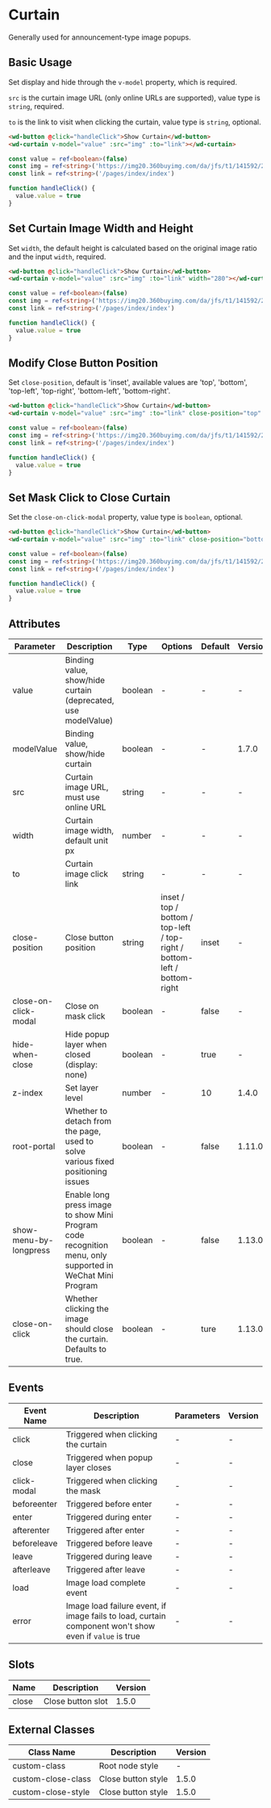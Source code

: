 # Curtain

Generally used for announcement-type image popups.

## Basic Usage

Set display and hide through the `v-model` property, which is required.

`src` is the curtain image URL (only online URLs are supported), value type is `string`, required.

`to` is the link to visit when clicking the curtain, value type is `string`, optional.

```html
<wd-button @click="handleClick">Show Curtain</wd-button>
<wd-curtain v-model="value" :src="img" :to="link"></wd-curtain>
```

```typescript
const value = ref<boolean>(false)
const img = ref<string>('https://img20.360buyimg.com/da/jfs/t1/141592/25/8861/261559/5f68d8c1E33ed78ab/698ad655bfcfbaed.png')
const link = ref<string>('/pages/index/index')

function handleClick() {
  value.value = true
}
```

## Set Curtain Image Width and Height

Set `width`, the default height is calculated based on the original image ratio and the input `width`, required.

```html
<wd-button @click="handleClick">Show Curtain</wd-button>
<wd-curtain v-model="value" :src="img" :to="link" width="280"></wd-curtain>
```

```typescript
const value = ref<boolean>(false)
const img = ref<string>('https://img20.360buyimg.com/da/jfs/t1/141592/25/8861/261559/5f68d8c1E33ed78ab/698ad655bfcfbaed.png')
const link = ref<string>('/pages/index/index')

function handleClick() {
  value.value = true
}
```

## Modify Close Button Position

Set `close-position`, default is 'inset', available values are 'top', 'bottom', 'top-left', 'top-right', 'bottom-left', 'bottom-right'.

```html
<wd-button @click="handleClick">Show Curtain</wd-button>
<wd-curtain v-model="value" :src="img" :to="link" close-position="top" width="280"></wd-curtain>
```

```typescript
const value = ref<boolean>(false)
const img = ref<string>('https://img20.360buyimg.com/da/jfs/t1/141592/25/8861/261559/5f68d8c1E33ed78ab/698ad655bfcfbaed.png')
const link = ref<string>('/pages/index/index')

function handleClick() {
  value.value = true
}
```

## Set Mask Click to Close Curtain

Set the `close-on-click-modal` property, value type is `boolean`, optional.

```html
<wd-button @click="handleClick">Show Curtain</wd-button>
<wd-curtain v-model="value" :src="img" :to="link" close-position="bottom-right" width="280" close-on-click-modal></wd-curtain>
```

```typescript
const value = ref<boolean>(false)
const img = ref<string>('https://img20.360buyimg.com/da/jfs/t1/141592/25/8861/261559/5f68d8c1E33ed78ab/698ad655bfcfbaed.png')
const link = ref<string>('/pages/index/index')

function handleClick() {
  value.value = true
}
```

## Attributes

| Parameter           | Description                                                  | Type    | Options                                                                   | Default | Version |
|---------------------|--------------------------------------------------------------|---------|---------------------------------------------------------------------------|---------|----------|
| value               | Binding value, show/hide curtain (deprecated, use modelValue)| boolean | -                                                                         | -       | -        |
| modelValue          | Binding value, show/hide curtain                             | boolean | -                                                                         | -       | 1.7.0    |
| src                 | Curtain image URL, must use online URL                       | string  | -                                                                         | -       | -        |
| width               | Curtain image width, default unit px                         | number  | -                                                                         | -       | -        |
| to                  | Curtain image click link                                     | string  | -                                                                         | -       | -        |
| close-position      | Close button position                                        | string  | inset / top / bottom / top-left / top-right / bottom-left / bottom-right | inset   | -        |
| close-on-click-modal| Close on mask click                                         | boolean | -                                                                         | false   | -        |
| hide-when-close     | Hide popup layer when closed (display: none)                 | boolean | -                                                                         | true    | -        |
| z-index             | Set layer level                                              | number  | -                                                                         | 10      | 1.4.0    |
| root-portal         | Whether to detach from the page, used to solve various fixed positioning issues | boolean | -                                                                         | false   | 1.11.0 |
| show-menu-by-longpress         | Enable long press image to show Mini Program code recognition menu, only supported in WeChat Mini Program | boolean | -                                                                         | false   | 1.13.0 |
| close-on-click         | Whether clicking the image should close the curtain. Defaults to true. | boolean | -                                                                         | ture   | 1.13.0 |

## Events

| Event Name   | Description                                                                                | Parameters | Version |
|--------------|--------------------------------------------------------------------------------------------|------------|----------|
| click        | Triggered when clicking the curtain                                                        | -          | -        |
| close        | Triggered when popup layer closes                                                          | -          | -        |
| click-modal  | Triggered when clicking the mask                                                           | -          | -        |
| beforeenter  | Triggered before enter                                                                     | -          | -        |
| enter        | Triggered during enter                                                                     | -          | -        |
| afterenter   | Triggered after enter                                                                      | -          | -        |
| beforeleave  | Triggered before leave                                                                     | -          | -        |
| leave        | Triggered during leave                                                                     | -          | -        |
| afterleave   | Triggered after leave                                                                      | -          | -        |
| load         | Image load complete event                                                                  | -          | -        |
| error        | Image load failure event, if image fails to load, curtain component won't show even if `value` is true | -          | -        |

## Slots

| Name  | Description         | Version |
|-------|---------------------|----------|
| close | Close button slot   | 1.5.0    |

## External Classes

| Class Name         | Description           | Version |
|-------------------|-----------------------|----------|
| custom-class      | Root node style       | -        |
| custom-close-class| Close button style    | 1.5.0    |
| custom-close-style| Close button style    | 1.5.0    |